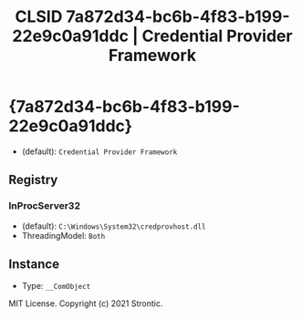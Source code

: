 ﻿---
title: "CLSID 7a872d34-bc6b-4f83-b199-22e9c0a91ddc | Credential Provider Framework"
excerpt: What is COM-Object CLSID 7a872d34-bc6b-4f83-b199-22e9c0a91ddc?
---

# {7a872d34-bc6b-4f83-b199-22e9c0a91ddc}

* (default): `Credential Provider Framework`

## Registry


### InProcServer32

* (default): `C:\Windows\System32\credprovhost.dll`
* ThreadingModel: `Both`

## Instance

* Type: `__ComObject`

MIT License. Copyright (c) 2021 Strontic.


